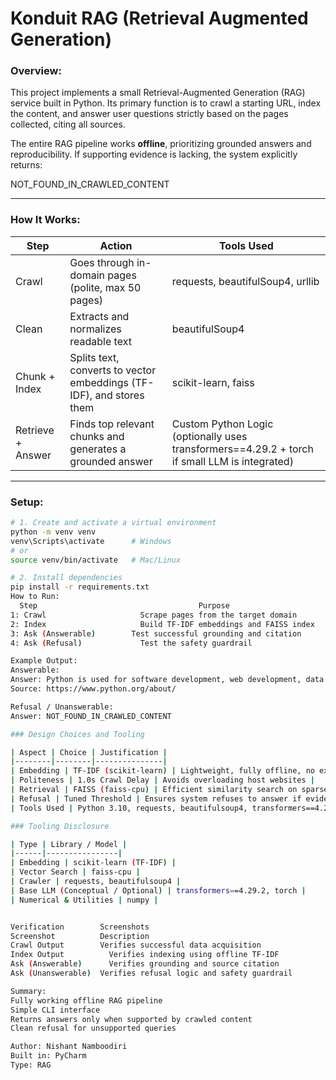 # Konduit RAG (Retrieval Augmented Generation)

### Overview:
This project implements a small Retrieval-Augmented Generation (RAG) service built in Python. Its primary function is to crawl a starting URL, index the content, and answer user questions strictly based on the pages collected, citing all sources.

The entire RAG pipeline works **offline**, prioritizing grounded answers and reproducibility. If supporting evidence is lacking, the system explicitly returns:

NOT_FOUND_IN_CRAWLED_CONTENT


---

### How It Works:

| Step | Action | Tools Used |
|------|--------|------------|
| Crawl | Goes through in-domain pages (polite, max 50 pages) | requests, beautifulSoup4, urllib |
| Clean | Extracts and normalizes readable text | beautifulSoup4 |
| Chunk + Index | Splits text, converts to vector embeddings (TF-IDF), and stores them | scikit-learn, faiss |
| Retrieve + Answer | Finds top relevant chunks and generates a grounded answer | Custom Python Logic (optionally uses transformers==4.29.2 + torch if small LLM is integrated) |

---

### Setup:

```bash
# 1. Create and activate a virtual environment
python -m venv venv
venv\Scripts\activate      # Windows
# or
source venv/bin/activate   # Mac/Linux

# 2. Install dependencies
pip install -r requirements.txt
How to Run:
  Step	                                  Purpose                                                             Command Example
1: Crawl	                 Scrape pages from the target domain	               python main.py --crawl https://www.python.org/about/ --max_pages 3 --crawl_delay 1.0
2: Index	                 Build TF-IDF embeddings and FAISS index             python main.py --index data/pages/crawl_python.org.json
3: Ask (Answerable)        Test successful grounding and citation	             python main.py --ask "What is Python used for?"
4: Ask (Refusal)	         Test the safety guardrail	                         python main.py --ask "Who founded Google?"

Example Output:
Answerable:
Answer: Python is used for software development, web development, data analysis, scripting, and automation.
Source: https://www.python.org/about/

Refusal / Unanswerable:
Answer: NOT_FOUND_IN_CRAWLED_CONTENT

### Design Choices and Tooling

| Aspect | Choice | Justification |
|--------|--------|---------------|
| Embedding | TF-IDF (scikit-learn) | Lightweight, fully offline, no external API needed |
| Politeness | 1.0s Crawl Delay | Avoids overloading host websites |
| Retrieval | FAISS (faiss-cpu) | Efficient similarity search on sparse vectors |
| Refusal | Tuned Threshold | Ensures system refuses to answer if evidence is weak |
| Tools Used | Python 3.10, requests, beautifulsoup4, transformers==4.29.2, torch, faiss-cpu, numpy, scikit-learn | Full list for reproducibility and offline RAG functionality |

### Tooling Disclosure

| Type | Library / Model |
|------|----------------|
| Embedding | scikit-learn (TF-IDF) |
| Vector Search | faiss-cpu |
| Crawler | requests, beautifulsoup4 |
| Base LLM (Conceptual / Optional) | transformers==4.29.2, torch |
| Numerical & Utilities | numpy |


Verification        Screenshots
Screenshot	        Description
Crawl Output  	    Verifies successful data acquisition
Index Output	      Verifies indexing using offline TF-IDF
Ask (Answerable)	  Verifies grounding and source citation
Ask (Unanswerable)	Verifies refusal logic and safety guardrail

Summary:
Fully working offline RAG pipeline
Simple CLI interface
Returns answers only when supported by crawled content
Clean refusal for unsupported queries

Author: Nishant Namboodiri
Built in: PyCharm
Type: RAG 


